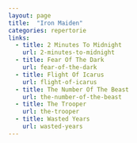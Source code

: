 ```yaml
---
layout: page
title:  "Iron Maiden"
categories: repertorie
links:
  - title: 2 Minutes To Midnight
    url: 2-minutes-to-midnight
  - title: Fear Of The Dark
    url: fear-of-the-dark
  - title: Flight Of Icarus
    url: flight-of-icarus
  - title: The Number Of The Beast
    url: the-number-of-the-beast
  - title: The Trooper
    url: the-trooper
  - title: Wasted Years
    url: wasted-years
---
```

